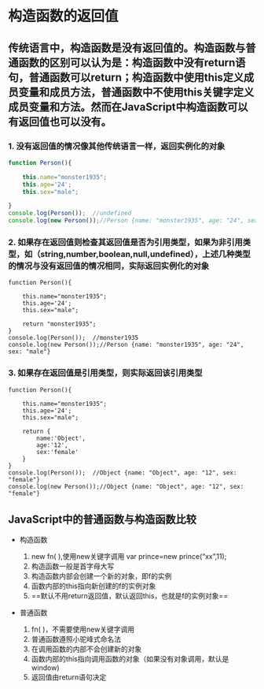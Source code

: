 # 构造函数的返回值

## 传统语言中，构造函数是没有返回值的。构造函数与普通函数的区别可以认为是：构造函数中没有return语句，普通函数可以return；构造函数中使用this定义成员变量和成员方法，普通函数中不使用this关键字定义成员变量和方法。然而在JavaScript中构造函数可以有返回值也可以没有。

### 1. 没有返回值的情况像其他传统语言一样，返回实例化的对象

```javascript {.line-numbers }
function Person(){

    this.name="monster1935";
    this.age='24';
    this.sex="male";

}
console.log(Person());  //undefined
console.log(new Person());//Person {name: "monster1935", age: "24", sex: "male"}
```

### 2. 如果存在返回值则检查其返回值是否为引用类型，如果为非引用类型，如（string,number,boolean,null,undefined），上述几种类型的情况与没有返回值的情况相同，实际返回实例化的对象

```javascript{.line-numbers}
function Person(){

    this.name="monster1935";
    this.age='24';
    this.sex="male";

    return "monster1935";
}
console.log(Person());  //monster1935
console.log(new Person());//Person {name: "monster1935", age: "24", sex: "male"}
```

### 3. 如果存在返回值是引用类型，则实际返回该引用类型

```javascript{.line-numbers}
function Person(){

    this.name="monster1935";
    this.age='24';
    this.sex="male";

    return {
        name:'Object',
        age:'12',
        sex:'female'
    }
}
console.log(Person());  //Object {name: "Object", age: "12", sex: "female"}
console.log(new Person());//Object {name: "Object", age: "12", sex: "female"}
```

## JavaScript中的普通函数与构造函数比较

* 构造函数
    1. new fn( ),使用new关键字调用  var prince=new prince(“xx”,11);
    1. 构造函数一般是首字母大写
    1. 构造函数内部会创建一个新的对象，即f的实例
    1. 函数内部的this指向新创建的f的实例对象
    1. ==默认不用return返回值，默认返回this，也就是f的实例对象==

* 普通函数
    1. fn( )，不需要使用new关键字调用
    1. 普通函数遵照小驼峰式命名法
    1. 在调用函数的内部不会创建新的对象
    1. 函数内部的this指向调用函数的对象（如果没有对象调用，默认是window)  
    1. 返回值由return语句决定
